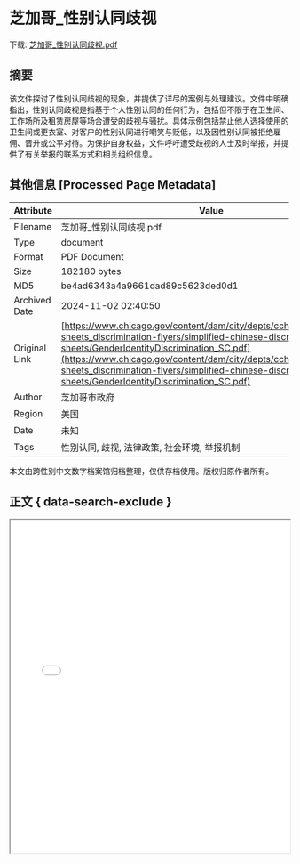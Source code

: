 # 芝加哥_性别认同歧视

<!-- tcd_download_link -->
下载: <a href="../芝加哥_性别认同歧视.pdf" download>芝加哥_性别认同歧视.pdf</a>
<!-- tcd_download_link_end -->

## 摘要

<!-- tcd_abstract -->
该文件探讨了性别认同歧视的现象，并提供了详尽的案例与处理建议。文件中明确指出，性别认同歧视是指基于个人性别认同的任何行为，包括但不限于在卫生间、工作场所及租赁房屋等场合遭受的歧视与骚扰。具体示例包括禁止他人选择使用的卫生间或更衣室、对客户的性别认同进行嘲笑与贬低，以及因性别认同被拒绝雇佣、晋升或公平对待。为保护自身权益，文件呼吁遭受歧视的人士及时举报，并提供了有关举报的联系方式和相关组织信息。

<!-- tcd_abstract_end -->

## 其他信息 [Processed Page Metadata]

| Attribute       | Value                                  |
|-----------------|----------------------------------------|
| Filename        | 芝加哥_性别认同歧视.pdf                             |
| Type            | document                                 |
| Format          | PDF Document                               |
| Size            | 182180 bytes                           |
| MD5             | be4ad6343a4a9661dad89c5623ded0d1                                  |
| Archived Date   | 2024-11-02 02:40:50                             |
| Original Link   | [https://www.chicago.gov/content/dam/city/depts/cchr/supp_info/fact-sheets_discrimination-flyers/simplified-chinese-discrimination-fact-sheets/GenderIdentityDiscrimination_SC.pdf](https://www.chicago.gov/content/dam/city/depts/cchr/supp_info/fact-sheets_discrimination-flyers/simplified-chinese-discrimination-fact-sheets/GenderIdentityDiscrimination_SC.pdf)                         |
| Author          | 芝加哥市政府                               |
| Region          | 美国                               |
| Date            | 未知                                 |
| Tags            | 性别认同, 歧视, 法律政策, 社会环境, 举报机制                                 |

本文由跨性别中文数字档案馆归档整理，仅供存档使用。版权归原作者所有。


## 正文 { data-search-exclude }

<!-- tcd_main_text -->
<iframe src="../芝加哥_性别认同歧视.pdf" width="100%" height="600px">
    <p>无法显示PDF，请下载查看。</p>
</iframe>
<!-- tcd_main_text_end -->

